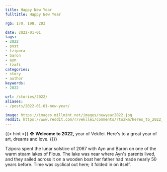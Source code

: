 ```yaml
---
title: Happy New Year
fulltitle: Happy New Year

rgb: 170, 198, 203

date: 2022-01-01
tags: 
- 2022
- post
- tzipora
- baron
- ayn
- tzafi
categories:
- story
- author
keywords:
- 2022

url: /stories/2022/
aliases:
- /posts/2022-01-01-new-year/

image: https://images.millmint.net/images/newyear2022.jpg
reddit: https://www.reddit.com/r/vekllei/comments/rtozkm/heres_to_2022_year_of_vekllei/
---
```


{{< hint >}}
❖ **Welcome to 2022,** year of Vekllei. Here's to a great year of art, dreams and love.
{{</hint>}}

Tzipora spent the lunar solstice of 2067 with Ayn and Baron on one of the warm steam lakes of Flous. The lake was near where Ayn's parents lived, and they sailed across it on a wooden boat her father had made nearly 50 years before. Time was cyclical out here; it folded in on itself.